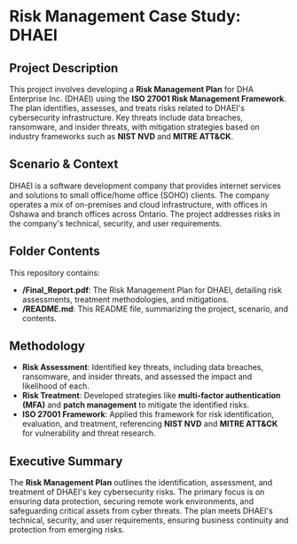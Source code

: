 # Risk Management Case Study: DHAEI

## Project Description

This project involves developing a **Risk Management Plan** for DHA Enterprise Inc. (DHAEI) using the **ISO 27001 Risk Management Framework**. The plan identifies, assesses, and treats risks related to DHAEI's cybersecurity infrastructure. Key threats include data breaches, ransomware, and insider threats, with mitigation strategies based on industry frameworks such as **NIST NVD** and **MITRE ATT&CK**. 

## Scenario & Context 

DHAEI is a software development company that provides internet services and solutions to small office/home office (SOHO) clients. The company operates a mix of on-premises and cloud infrastructure, with offices in Oshawa and branch offices across Ontario. The project addresses risks in the company's technical, security, and user requirements.

## Folder Contents

This repository contains:

- **/Final_Report.pdf**: The Risk Management Plan for DHAEI, detailing risk assessments, treatment methodologies, and mitigations. 
- **/README.md**: This README file, summarizing the project, scenario, and contents.

## Methodology

- **Risk Assessment**: Identified key threats, including data breaches, ransomware, and insider threats, and assessed the impact and likelihood of each.
- **Risk Treatment**: Developed strategies like **multi-factor authentication (MFA)** and **patch management** to mitigate the identified risks.
- **ISO 27001 Framework**: Applied this framework for risk identification, evaluation, and treatment, referencing **NIST NVD** and **MITRE ATT&CK** for vulnerability and threat research.

## Executive Summary

The **Risk Management Plan** outlines the identification, assessment, and treatment of DHAEI's key cybersecurity risks. The primary focus is on ensuring data protection, securing remote work environments, and safeguarding critical assets from cyber threats. The plan meets DHAEI's technical, security, and user requirements, ensuring business continuity and protection from emerging risks. 

